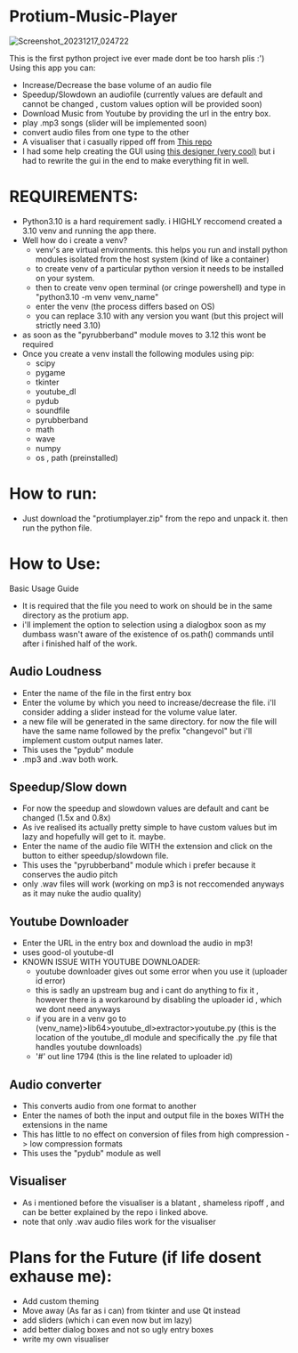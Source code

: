 # Protium-Music-Player
![Screenshot_20231217_024722](https://github.com/imdans/Protium-Music-Player/assets/150439350/1aa3a8ef-7c6a-4edb-afe5-83b3747866ed)

This is the first python project ive ever made dont be too harsh plis :') </br>
Using this app you can:
* Increase/Decrease the base volume of an audio file
* Speedup/Slowdown an audiofile (currently values are default and cannot be changed , custom values option will be provided soon)
* Download Music from Youtube by providing the url in the entry box.
* play .mp3 songs (slider will be implemented soon)
* convert audio files from one type to the other
* A visualiser that i casually ripped off from [This repo](https://github.com/pureforwhite/AudioVisualizer)
* I had some help creating the GUI using [this designer (very cool)](https://github.com/ParthJadhav/Tkinter-Designer) but i had to rewrite the gui in the end to make everything fit in well.

# REQUIREMENTS:
* Python3.10 is a hard requirement sadly. i HIGHLY reccomend created a 3.10 venv and running the app there.
* Well how do i create a venv?
  * venv's are virtual environments. this helps you run and install python modules isolated from the host system (kind of like a container)
  * to create venv of a particular python version it needs to be installed on your system.
  * then to create venv open terminal (or cringe powershell) and type in "python3.10 -m venv venv_name"
  * enter the venv (the process differs based on OS)
  * you can replace 3.10 with any version you want (but this project will strictly need 3.10)
*  as soon as the "pyrubberband" module moves to 3.12 this wont be required
* Once you create a venv install the following modules using pip:
  * scipy
  * pygame
  * tkinter
  * youtube_dl
  * pydub
  * soundfile
  * pyrubberband
  * math
  * wave
  * numpy
  * os , path (preinstalled)
 # How to run:
 * Just download the "protiumplayer.zip" from the repo and unpack it. then run the python file.
# How to Use:
Basic Usage Guide
* It is required that the file you need to work on should be in the same directory as the protium app.
* i'll implement the option to selection using a dialogbox soon as my dumbass wasn't aware of the existence of os.path() commands until after i finished half of the work.
## Audio Loudness ##
* Enter the name of the file in the first entry box
* Enter the volume by which you need to increase/decrease the file. i'll consider adding a slider instead for the volume value later.
* a new file will be generated in the same directory. for now the file will have the same name followed by the prefix "changevol" but i'll implement custom output names later.
* This uses the "pydub" module
* .mp3 and .wav both work.
## Speedup/Slow down ##
* For now the speedup and slowdown values are default and cant be changed (1.5x and 0.8x)
* As ive realised its actually pretty simple to have custom values but im lazy and hopefully will get to it. maybe.
* Enter the name of the audio file WITH the extension and click on the button to either speedup/slowdown file.
* This uses the "pyrubberband" module which i prefer because it conserves the audio pitch
* only .wav files will work (working on mp3 is not reccomended anyways as it may nuke the audio quality)
## Youtube Downloader ##
* Enter the URL in the entry box and download the audio in mp3!
* uses good-ol youtube-dl
* KNOWN ISSUE WITH YOUTUBE DOWNLOADER:
    * youtube downloader gives out some error when you use it (uploader id error)
    * this is sadly an upstream bug and i cant do anything to fix it , however there is a workaround by disabling the uploader id , which we dont need anyways
    * if you are in a venv go to (venv_name)>lib64>youtube_dl>extractor>youtube.py (this is the location of the youtube_dl module and specifically the .py file that handles youtube downloads)
    * '#' out line 1794 (this is the line related to uploader id)
## Audio converter ##
* This converts audio from one format to another
* Enter the names of both the input and output file in the boxes WITH the extensions in the name
* This has little to no effect on conversion of files from high compression -> low compression formats
* This uses the "pydub" module as well
## Visualiser ##
* As i mentioned before the visualiser is a blatant , shameless ripoff , and can be better explained by the repo i linked above.
* note that only .wav audio files work for the visualiser

# Plans for the Future (if life dosent exhause me):
* Add custom theming
* Move away (As far as i can) from tkinter and use Qt instead
* add sliders (which i can even now but im lazy)
* add better dialog boxes and not so ugly entry boxes
* write my own visualiser
  
